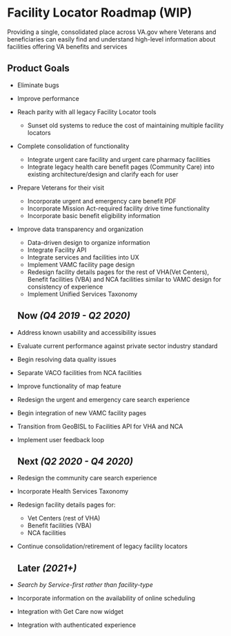 # Facility Locator Roadmap (WIP)

Providing a single, consolidated place across VA.gov where Veterans and beneficiaries can easily find and understand high-level information about facilities offering VA benefits and services 


## Product Goals 
- Eliminate bugs 
- Improve performance
- Reach parity with all legacy Facility Locator tools
  - Sunset old systems to reduce the cost of maintaining multiple facility locators
- Complete consolidation of functionality
  - Integrate urgent care facility and urgent care pharmacy facilities
  - Integrate legacy health care benefit pages (Community Care) into existing architecture/design and clarify each for user
- Prepare Veterans for their visit
  - Incorporate urgent and emergency care benefit PDF
  - Incorporate Mission Act-required facility drive time functionality
  - Incorporate basic benefit eligibility information
- Improve data transparency and organization
  - Data-driven design to organize information
  - Integrate Facility API
  - Integrate services and facilities into UX
  - Implement VAMC facility page design 
  - Redesign facility details pages for the rest of VHA(Vet Centers), Benefit facilities (VBA) and NCA facilities similar to VAMC design for consistency of experience
  - Implement Unified Services Taxonomy
  
  ## Now *(Q4 2019 - Q2 2020)*
  
- Address known usability and accessibility issues
- Evaluate current performance against private sector industry standard
- Begin resolving data quality issues
- Separate VACO facilities from NCA facilities
- Improve functionality of map feature
- Redesign the urgent and emergency care search experience
- Begin integration of new VAMC facility pages
- Transition from GeoBISL to Facilities API for VHA and NCA
- Implement user feedback loop
  
  ## Next *(Q2 2020 - Q4 2020)*
  
- Redesign the community care search experience
- Incorporate Health Services Taxonomy
- Redesign facility details pages for:
  - Vet Centers (rest of VHA)
  - Benefit facilities (VBA)
  - NCA facilities
- Continue consolidation/retirement of legacy facility locators
  
  ## Later *(2021+)*

- *Search by Service-first rather than facility-type* 
- Incorporate information on the availability of online scheduling 
- Integration with Get Care now widget
- Integration with authenticated experience
